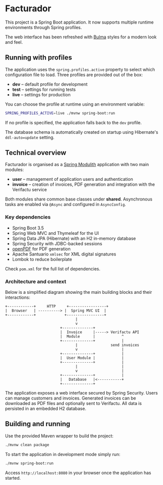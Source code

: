 # Facturador

This project is a Spring Boot application. It now supports multiple runtime environments through Spring profiles.

The web interface has been refreshed with [Bulma](https://bulma.io/) styles for a modern look and feel.

## Running with profiles

The application uses the `spring.profiles.active` property to select which configuration file to load. Three profiles are provided out of the box:

- **dev** – default profile for development
- **test** – settings for running tests
- **live** – settings for production

You can choose the profile at runtime using an environment variable:

```bash
SPRING_PROFILES_ACTIVE=live ./mvnw spring-boot:run
```

If no profile is specified, the application falls back to the `dev` profile.

The database schema is automatically created on startup using Hibernate's
`ddl-auto=update` setting.

## Technical overview

Facturador is organised as a [Spring Modulith](https://docs.spring.io/spring-modulith/reference/) application with two main modules:

- **user** – management of application users and authentication
- **invoice** – creation of invoices, PDF generation and integration with the Verifactu service

Both modules share common base classes under **shared**. Asynchronous tasks are enabled via `@Async` and configured in `AsyncConfig`.

### Key dependencies

- Spring Boot 3.5
- Spring Web MVC and Thymeleaf for the UI
- Spring Data JPA (Hibernate) with an H2 in-memory database
- Spring Security with JDBC-backed sessions
- [openPDF](https://github.com/LibrePDF/OpenPDF) for PDF generation
- Apache Santuario `xmlsec` for XML digital signatures
- Lombok to reduce boilerplate

Check `pom.xml` for the full list of dependencies.

### Architecture and context

Below is a simplified diagram showing the main building blocks and their interactions:

```
+------------+     HTTP     +-----------------+
|  Browser   | ----------> |  Spring MVC UI  |
+------------+             +-----------------+
                                |
                                v
                         +--------------+
                         |  Invoice     |-----> Verifactu API
                         |  Module      |            ^
                         +--------------+            |
                                |               send invoices
                                v                    |
                         +--------------+            |
                         |  User Module |            |
                         +--------------+            |
                                |                    |
                                v                    |
                         +--------------+            |
                         |   Database   |<-----------+
                         +--------------+
```

The application exposes a web interface secured by Spring Security. Users can manage customers and invoices. Generated invoices can be downloaded as PDF files and optionally sent to Verifactu. All data is persisted in an embedded H2 database.

## Building and running

Use the provided Maven wrapper to build the project:

```bash
./mvnw clean package
```

To start the application in development mode simply run:

```bash
./mvnw spring-boot:run
```

Access `http://localhost:8080` in your browser once the application has started.
